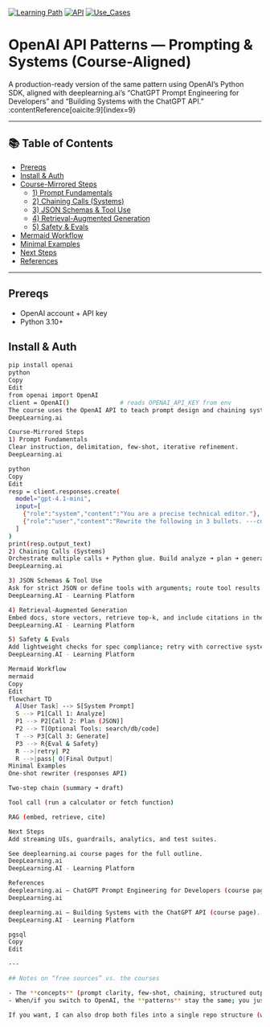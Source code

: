 [![Learning Path](https://img.shields.io/badge/Learning_Path-OpenAI_Ready-8e44ad?style=for-the-badge)](#)
[![API](https://img.shields.io/badge/API-OpenAI_Responses_|_Tools_|_JSON_Schema-16a085?style=for-the-badge)](#)
[![Use_Cases](https://img.shields.io/badge/Use_Cases-Prompting_|_Chaining_|_RAG_|_Eval-2980b9?style=for-the-badge)](#)

# OpenAI API Patterns — Prompting & Systems (Course-Aligned)

A production-ready version of the same pattern using OpenAI’s Python SDK, aligned with deeplearning.ai’s “ChatGPT Prompt Engineering for Developers” and “Building Systems with the ChatGPT API.” :contentReference[oaicite:9]{index=9}

---

## 📚 Table of Contents
- [Prereqs](#prereqs)
- [Install & Auth](#install--auth)
- [Course-Mirrored Steps](#course-mirrored-steps)
  - [1) Prompt Fundamentals](#1-prompt-fundamentals)
  - [2) Chaining Calls (Systems)](#2-chaining-calls-systems)
  - [3) JSON Schemas & Tool Use](#3-json-schemas--tool-use)
  - [4) Retrieval-Augmented Generation](#4-retrieval-augmented-generation)
  - [5) Safety & Evals](#5-safety--evals)
- [Mermaid Workflow](#mermaid-workflow)
- [Minimal Examples](#minimal-examples)
- [Next Steps](#next-steps)
- [References](#references)

---

## Prereqs
- OpenAI account + API key
- Python 3.10+

## Install & Auth
```bash
pip install openai
python
Copy
Edit
from openai import OpenAI
client = OpenAI()              # reads OPENAI_API_KEY from env
The course uses the OpenAI API to teach prompt design and chaining systems. 
DeepLearning.ai

Course-Mirrored Steps
1) Prompt Fundamentals
Clear instruction, delimitation, few-shot, iterative refinement. 
DeepLearning.ai

python
Copy
Edit
resp = client.responses.create(
  model="gpt-4.1-mini",
  input=[
    {"role":"system","content":"You are a precise technical editor."},
    {"role":"user","content":"Rewrite the following in 3 bullets. ---context--- ..."}
  ]
)
print(resp.output_text)
2) Chaining Calls (Systems)
Orchestrate multiple calls + Python glue. Build analyze ➜ plan ➜ generate. 
DeepLearning.ai

3) JSON Schemas & Tool Use
Ask for strict JSON or define tools with arguments; route tool results back into the model for reasoning. (Follow the course’s structured output and tools segments.) 
DeepLearning.AI - Learning Platform

4) Retrieval-Augmented Generation
Embed docs, store vectors, retrieve top-k, and include citations in the final message. 
DeepLearning.AI - Learning Platform

5) Safety & Evals
Add lightweight checks for spec compliance; retry with corrective system messages. 
DeepLearning.AI - Learning Platform

Mermaid Workflow
mermaid
Copy
Edit
flowchart TD
  A[User Task] --> S[System Prompt]
  S --> P1[Call 1: Analyze]
  P1 --> P2[Call 2: Plan (JSON)]
  P2 --> T[Optional Tools: search/db/code]
  T --> P3[Call 3: Generate]
  P3 --> R{Eval & Safety}
  R -->|retry| P2
  R -->|pass| O[Final Output]
Minimal Examples
One-shot rewriter (responses API)

Two-step chain (summary ➜ draft)

Tool call (run a calculator or fetch function)

RAG (embed, retrieve, cite)

Next Steps
Add streaming UIs, guardrails, analytics, and test suites.

See deeplearning.ai course pages for the full outline. 
DeepLearning.ai
DeepLearning.AI - Learning Platform

References
deeplearning.ai — ChatGPT Prompt Engineering for Developers (course page). 
DeepLearning.ai

deeplearning.ai — Building Systems with the ChatGPT API (course page). 
DeepLearning.AI - Learning Platform

pgsql
Copy
Edit

---

## Notes on “free sources” vs. the courses

- The **concepts** (prompt clarity, few-shot, chaining, structured outputs, RAG, simple evals) are platform-agnostic. You can practice all of them locally with **Ollama/Transformers/FAISS** before ever paying.
- When/if you switch to OpenAI, the **patterns** stay the same; you just swap in the SDK and platform features the courses demonstrate. :contentReference[oaicite:19]{index=19}

If you want, I can also drop both files into a single repo structure (with starter Python scripts
